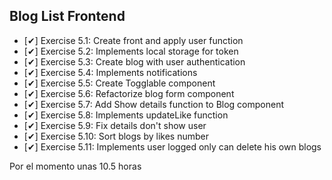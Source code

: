 ## Blog List Frontend

  - [✔] Exercise 5.1: Create front and apply user function
  - [✔] Exercise 5.2: Implements local storage for token
  - [✔] Exercise 5.3: Create blog with user authentication
  - [✔] Exercise 5.4: Implements notifications
  - [✔] Exercise 5.5: Create Togglable component
  - [✔] Exercise 5.6: Refactorize blog form component
  - [✔] Exercise 5.7: Add Show details function to Blog component
  - [✔] Exercise 5.8: Implements updateLike function
  - [✔] Exercise 5.9: Fix details don't show user
  - [✔] Exercise 5.10: Sort blogs by likes number
  - [✔] Exercise 5.11: Implements user logged only can delete his own blogs


   Por el momento unas 10.5 horas